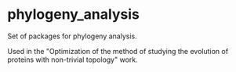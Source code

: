 # phylogeny_analysis

Set of packages for phylogeny analysis.

Used in the "Optimization of the method of studying the evolution of proteins with non-trivial topology" work.
